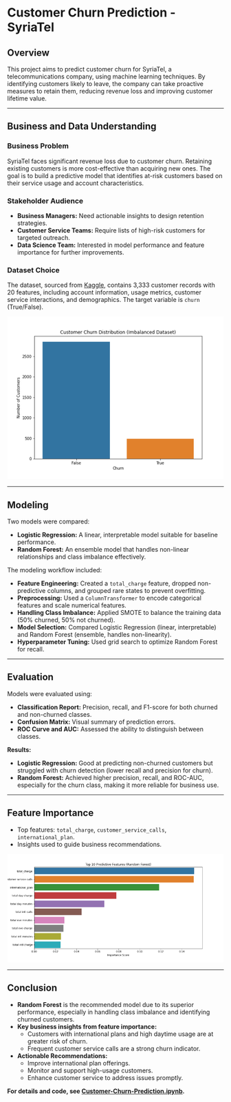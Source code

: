 # Customer Churn Prediction - SyriaTel

## Overview

This project aims to predict customer churn for SyriaTel, a telecommunications company, using machine learning techniques. By identifying customers likely to leave, the company can take proactive measures to retain them, reducing revenue loss and improving customer lifetime value.

---

## Business and Data Understanding

### Business Problem

SyriaTel faces significant revenue loss due to customer churn. Retaining existing customers is more cost-effective than acquiring new ones. The goal is to build a predictive model that identifies at-risk customers based on their service usage and account characteristics.

### Stakeholder Audience

- **Business Managers:** Need actionable insights to design retention strategies.
- **Customer Service Teams:** Require lists of high-risk customers for targeted outreach.
- **Data Science Team:** Interested in model performance and feature importance for further improvements.

### Dataset Choice

The dataset, sourced from [Kaggle](https://www.kaggle.com/datasets/becksddf/churn-in-telecoms-dataset), contains 3,333 customer records with 20 features, including account information, usage metrics, customer service interactions, and demographics. The target variable is `churn` (True/False).

![Churn Distribution](Images/churn_distribution.png)

---

## Modeling

Two models were compared:

- **Logistic Regression:** A linear, interpretable model suitable for baseline performance.
- **Random Forest:** An ensemble model that handles non-linear relationships and class imbalance effectively.

The modeling workflow included:

- **Feature Engineering:** Created a `total_charge` feature, dropped non-predictive columns, and grouped rare states to prevent overfitting.
- **Preprocessing:** Used a `ColumnTransformer` to encode categorical features and scale numerical features.
- **Handling Class Imbalance:** Applied SMOTE to balance the training data (50% churned, 50% not churned).
- **Model Selection:** Compared Logistic Regression (linear, interpretable) and Random Forest (ensemble, handles non-linearity).
- **Hyperparameter Tuning:** Used grid search to optimize Random Forest for recall.

---

## Evaluation

Models were evaluated using:
- **Classification Report:** Precision, recall, and F1-score for both churned and non-churned classes.
- **Confusion Matrix:** Visual summary of prediction errors.
- **ROC Curve and AUC:** Assessed the ability to distinguish between classes.

**Results:**
- **Logistic Regression:** Good at predicting non-churned customers but struggled with churn detection (lower recall and precision for churn).
- **Random Forest:** Achieved higher precision, recall, and ROC-AUC, especially for the churn class, making it more reliable for business use.

---

## Feature Importance

- Top features: `total_charge`, `customer_service_calls`, `international_plan`.
- Insights used to guide business recommendations.

![Top 10 Predictive Features](Images/feature_importance.png)

---

## Conclusion

- **Random Forest** is the recommended model due to its superior performance, especially in handling class imbalance and identifying churned customers.
- **Key business insights from feature importance:**
  - Customers with international plans and high daytime usage are at greater risk of churn.
  - Frequent customer service calls are a strong churn indicator.
- **Actionable Recommendations:**
  - Improve international plan offerings.
  - Monitor and support high-usage customers.
  - Enhance customer service to address issues promptly.

**For details and code, see [Customer-Churn-Prediction.ipynb](Customer-Churn-Prediction.ipynb).**
